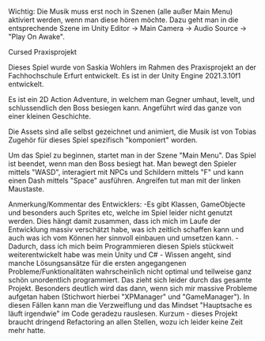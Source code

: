 Wichtig: Die Musik muss erst noch in Szenen (alle außer Main Menu) aktiviert werden, wenn man diese hören möchte. Dazu geht man in die entsprechende Szene im Unity Editor -> Main Camera -> Audio Source -> "Play On Awake". 

Cursed Praxisprojekt

Dieses Spiel wurde von Saskia Wohlers im Rahmen des Praxisprojekt an der Fachhochschule Erfurt entwickelt.
Es ist in der Unity Engine 2021.3.10f1 entwickelt.

Es ist ein 2D Action Adventure, in welchem man Gegner umhaut, levelt, und schlussendlich den Boss besiegen kann.
Angeführt wird das ganze von einer kleinen Geschichte.

Die Assets sind alle selbst gezeichnet und animiert, die Musik ist von Tobias Zugehör für dieses Spiel spezifisch "komponiert" worden.

Um das Spiel zu beginnen, startet man in der Szene "Main Menu". Das Spiel ist beendet, wenn man den Boss besiegt hat.
Man bewegt den Spieler mittels "WASD", interagiert mit NPCs und Schildern mittels "F" und kann einen Dash mittels "Space" ausführen. Angreifen tut man mit der linken Maustaste.

Anmerkung/Kommentar des Entwicklers: 
-Es gibt Klassen, GameObjecte und besonders auch Sprites etc, welche im Spiel leider nicht genutzt werden. Dies hängt damit zusammen, dass ich mich im Laufe der Entwicklung massiv verschätzt habe, was ich zeitlich schaffen kann und auch was ich vom Können her sinnvoll einbauen und umsetzen kann.
-Dadurch, dass ich mich beim Programmieren diesen Spiels stückweit weiterentwickelt habe was mein Unity und C# - Wissen angeht, sind manche Lösungsansätze für die ersten angegangenen Probleme/Funktionalitäten wahrscheinlich nicht optimal und teilweise ganz schön unordentlich programmiert. Das zieht sich leider durch das gesamte Projekt. Besonders deutlich wird das dann, wenn sich mir massive Probleme aufgetan haben (Stichwort hierbei "XPManager" und "GameManager"). In diesen Fällen kann man die Verzweiflung und das Mindset "Hauptsache es läuft irgendwie" im Code geradezu rauslesen.
Kurzum - dieses Projekt braucht dringend Refactoring an allen Stellen, wozu ich leider keine Zeit mehr hatte.

